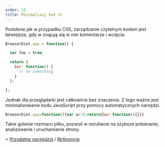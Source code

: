 ```yaml
---
order: 13
title: Minimalizuj kod JS
---
```


Podobnie jak w przypadku CSS, zarządzanie czytelnym kodem jest łatwiejsze, gdy w znajują się w nim komentarze i wcięcia:

```js
BrowserDiet.app = function() {

  var foo = true;

  return {
    bar: function() {
      // do something
    }
  };

};
```

Jednak dla przeglądarki jest całkowicie bez znaczenia. Z tego ważne jest minimalizowanie kodu JavaScript przy pomocy automatycznych narzędzi.

```js
BrowserDiet.app=function(){var a=!0;return{bar:function(){}}}
```

Takie golenie rozmiaru pliku, pozwoli w rezultacie na szybsze pobieranie, analizowanie i uruchamianie strony.

*> [Przydatne narzędzia](https://github.com/zenorocha/browser-diet/wiki/Tools#minify-your-script) / [Referencje](https://github.com/zenorocha/browser-diet/wiki/References#minify-your-script)*
